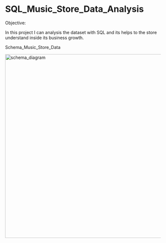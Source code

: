 # SQL_Music_Store_Data_Analysis
Objective:

In this project I can analysis the dataset with SQL and its helps to the store understand inside its business growth.

Schema_Music_Store_Data

<img width="594" alt="schema_diagram" src="https://github.com/Shankhadeep10/SQL_Music_Store_Data_Analysis/assets/108315210/f6c18dd6-1ca4-4821-83c8-41b425a8c794">
